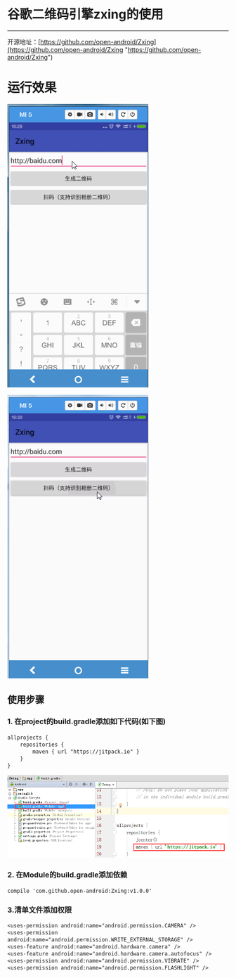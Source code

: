 # 谷歌二维码引擎zxing的使用
---
开源地址：[https://github.com/open-android/Zxing](https://github.com/open-android/Zxing "https://github.com/open-android/Zxing")

# 运行效果

![](screenshot1.gif)

![](screenshot2.gif)

## 使用步骤

### 1. 在project的build.gradle添加如下代码(如下图)

	allprojects {
	    repositories {
	        maven { url "https://jitpack.io" }
	    }
	}

![](tu_1.png)

### 2. 在Module的build.gradle添加依赖

    compile 'com.github.open-android:Zxing:v1.0.0'

### 3.清单文件添加权限

	<uses-permission android:name="android.permission.CAMERA" />
	<uses-permission android:name="android.permission.WRITE_EXTERNAL_STORAGE" />
	<uses-feature android:name="android.hardware.camera" />
	<uses-feature android:name="android.hardware.camera.autofocus" />
	<uses-permission android:name="android.permission.VIBRATE" />
	<uses-permission android:name="android.permission.FLASHLIGHT" />
	

